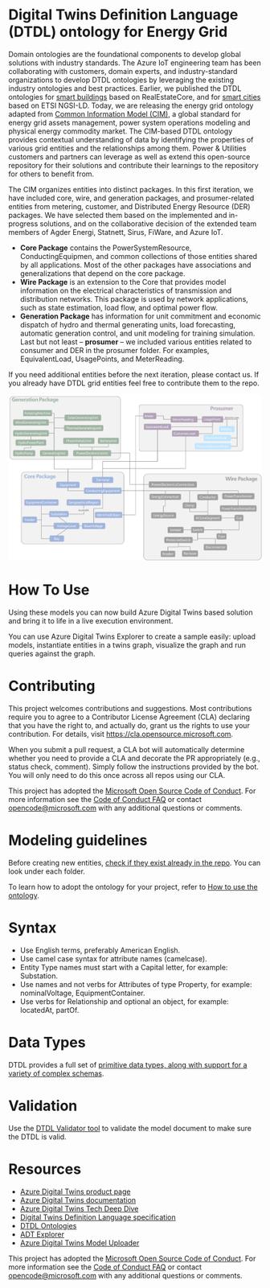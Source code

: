 
# Digital Twins Definition Language (DTDL) ontology for Energy Grid 

Domain ontologies are the foundational components to develop global solutions with industry standards. The Azure IoT engineering team has been collaborating with customers, domain experts, and industry-standard organizations to develop DTDL ontologies by leveraging  the existing industry ontologies and best practices. Earlier, we published the DTDL ontologies for [smart buildings](https://github.com/Azure/opendigitaltwins-building) based on RealEstateCore, and for [smart cities](https://github.com/Azure/opendigitaltwins-smartcities) based on ETSI NGSI-LD. Today, we are releasing the energy grid ontology adapted from [Common Information Model (CIM)](https://cimug.ucaiug.org/Pages/About.aspx), a global standard for energy grid assets management, power system operations modeling and physical energy commodity market. The CIM-based DTDL ontology provides contextual understanding of data by identifying the properties of various grid entities and the relationships among them. Power & Utilities customers and partners can leverage as well as extend this open-source repository for their solutions and contribute their learnings to the repository for others to benefit from. 

The CIM organizes entities into distinct packages. In this first iteration, we have included core, wire, and generation packages, and prosumer-related entities from metering, customer, and Distributed Energy Resource (DER) packages. We have selected them based on the implemented and in-progress solutions, and on the collaborative decision of the extended team members of Agder Energi, Statnett, Sirus, FiWare, and Azure IoT. 
- **Core Package** contains the PowerSystemResource, ConductingEquipmen, and common collections of those entities shared by all applications. Most of the other packages have associations and generalizations that depend on the core package. 
- **Wire Package** is an extension to the Core that provides model information on the electrical characteristics of transmission and distribution networks. This package is used by network applications, such as state estimation, load flow, and optimal power flow. 
- **Generation Package** has information for unit commitment and economic dispatch of hydro and thermal generating units, load forecasting, automatic generation control, and unit modeling for training simulation. 
Last but not least – **prosumer** – we included various entities related to consumer and DER in the prosumer folder. For examples, EquivalentLoad, UsagePoints, and MeterReading.

If you need additional entities before the next iteration, please contact us. If you already have DTDL grid entities feel free to contribute them to the repo.   

![Energy grid models](EnergyGridOntologyModel.png)



# How To Use

Using these models you can now build Azure Digital Twins based solution and bring it to life in a live execution environment.

You can use Azure Digital Twins Explorer to create a sample easily: upload models, instantiate entities in a twins graph, visualize the graph and run queries against the graph. 


# Contributing

This project welcomes contributions and suggestions.  Most contributions require you to agree to a
Contributor License Agreement (CLA) declaring that you have the right to, and actually do, grant us
the rights to use your contribution. For details, visit https://cla.opensource.microsoft.com.

When you submit a pull request, a CLA bot will automatically determine whether you need to provide
a CLA and decorate the PR appropriately (e.g., status check, comment). Simply follow the instructions
provided by the bot. You will only need to do this once across all repos using our CLA.

This project has adopted the [Microsoft Open Source Code of Conduct](https://opensource.microsoft.com/codeofconduct/).
For more information see the [Code of Conduct FAQ](https://opensource.microsoft.com/codeofconduct/faq/) or
contact [opencode@microsoft.com](mailto:opencode@microsoft.com) with any additional questions or comments.

# Modeling guidelines

Before creating new entities, [check if they exist already in the repo](https://github.com/Azure/opendigitaltwins-energygrid). You can look under each folder.

To learn how to adopt the ontology for your project, refer to [How to use the ontology](https://github.com/Azure/opendigitaltwins-smartcities#how-to-use).

# Syntax

- Use English terms, preferably American English.
- Use camel case syntax for attribute names (camelcase).
- Entity Type names must start with a Capital letter, for example: Substation.
- Use names and not verbs for Attributes of type Property, for example: nominalVoltage, EquipmentContainer.
- Use verbs for Relationship and optional an object, for example: locatedAt, partOf.

# Data Types
DTDL provides a full set of [primitive data types, along with support for a variety of complex schemas](https://github.com/Azure/opendigitaltwins-dtdl/blob/master/DTDL/v2/dtdlv2.md#schemas).

# Validation
Use the [DTDL Validator tool](https://docs.microsoft.com/en-us/samples/azure-samples/dtdl-validator/dtdl-validator/) to validate the model document to make sure the DTDL is valid.

# Resources
- [Azure Digital Twins product page](https://azure.microsoft.com/services/digital-twins/)
- [Azure Digital Twins documentation](https://docs.microsoft.com/en-us/azure/digital-twins/)
- [Azure Digital Twins Tech Deep Dive](https://www.youtube.com/watch?v=5Ku55g1GQG8&feature=youtu.be)
- [Digital Twins Definition Language specification](https://github.com/Azure/opendigitaltwins-dtdl)
- [DTDL Ontologies](https://docs.microsoft.com/en-us/azure/digital-twins/concepts-ontologies)
- [ADT Explorer](https://github.com/Azure-Samples/digital-twins-explorer)
- [Azure Digital Twins Model Uploader](https://github.com/Azure/opendigitaltwins-tools/tree/master/ModelUploader)

This project has adopted the [Microsoft Open Source Code of Conduct](https://opensource.microsoft.com/codeofconduct/). For more information see the [Code of Conduct FAQ](https://opensource.microsoft.com/codeofconduct/faq/) or contact opencode@microsoft.com with any additional questions or comments.